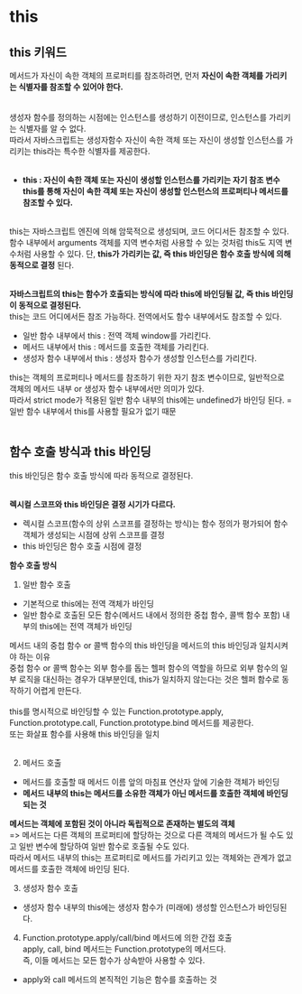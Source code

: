 # this

## this 키워드

메서드가 자신이 속한 객체의 프로퍼티를 참조하려면, 먼저 **자신이 속한 객체를 가리키는 식별자를 참조할 수 있어야 한다.**<br>
<br>
<br>
생성자 함수를 정의하는 시점에는 인스턴스를 생성하기 이전이므로, 인스턴스를 가리키는 식별자를 알 수 없다.<br>
따라서 자바스크립트는 생성자함수 자신이 속한 객체 또는 자신이 생성할 인스턴스를 가리키는 this라는 특수한 식별자를 제공한다.<br>
<br>

- **this : 자신이 속한 객체 또는 자신이 생성할 인스턴스를 가리키는 자기 참조 변수**
  **this를 통해 자신이 속한 객체 또는 자신이 생성할 인스턴스의 프로퍼티나 메서드를 참조할 수 있다.**<br>
  <br>

this는 자바스크립트 엔진에 의해 암묵적으로 생성되며, 코드 어디서든 참조할 수 있다.<br>
함수 내부에서 arguments 객체를 지역 변수처럼 사용할 수 있는 것처럼 this도 지역 변수처럼 사용할 수 있다. 단, **this가 가리키는 값, 즉 this 바인딩은 함수 호출 방식에 의해 동적으로 결정** 된다.
<br>
<br>

**자바스크립트의 this는 함수가 호출되는 방식에 따라 this에 바인딩될 값, 즉 this 바인딩이 동적으로 결정된다.**<br>
this는 코드 어디에서든 참조 가능하다. 전역에서도 함수 내부에서도 참조할 수 있다.<br>

- 일반 함수 내부에서 this : 전역 객체 window를 가리킨다.
- 메서드 내부에서 this : 메서드를 호출한 객체를 가리킨다.
- 생성자 함수 내부에서 this : 생성자 함수가 생성할 인스턴스를 가리킨다.
  <br>

this는 객체의 프로퍼티나 메서드를 참조하기 위한 자기 참조 변수이므로, 일반적으로 객체의 메서드 내부 or 생성자 함수 내부에서만 의미가 있다.<br>
따라서 strict mode가 적용된 일반 함수 내부의 this에는 undefined가 바인딩 된다. = 일반 함수 내부에서 this를 사용할 필요가 없기 때문<br>
<br>

## 함수 호출 방식과 this 바인딩

this 바인딩은 함수 호출 방식에 따라 동적으로 결정된다.<br>
<br>

**렉시컬 스코프와 this 바인딩은 결정 시기가 다르다.**<br>

- 렉시컬 스코프(함수의 상위 스코프를 결정하는 방식)는 함수 정의가 평가되어 함수 객체가 생성되는 시점에 상위 스코프를 결정
- this 바인딩은 함수 호출 시점에 결정
  <br>

**함수 호출 방식**

1. 일반 함수 호출<br>

- 기본적으로 this에는 전역 객체가 바인딩
- 일반 함수로 호출된 모든 함수(메서드 내에서 정의한 중첩 함수, 콜백 함수 포함) 내부의 this에는 전역 객체가 바인딩
  <br>

메서드 내의 중첩 함수 or 콜백 함수의 this 바인딩을 메서드의 this 바인딩과 일치시켜야 하는 이유<br>
중첩 함수 or 콜백 함수는 외부 함수를 돕는 헬퍼 함수의 역할을 하므로 외부 함수의 일부 로직을 대신하는 경우가 대부분인데, this가 일치하지 않는다는 것은 헬퍼 함수로 동작하기 어렵게 만든다.<br>
<br>
this를 명시적으로 바인딩할 수 있는 Function.prototype.apply, Function.prototype.call, Function.prototype.bind 메서드를 제공한다.<br>
또는 화살표 함수를 사용해 this 바인딩을 일치<br>
<br>

2. 메서드 호출<br>

- 메서드를 호출할 때 메서드 이름 앞의 마침표 연산자 앞에 기술한 객체가 바인딩<br>
- **메서드 내부의 this는 메서드를 소유한 객체가 아닌 메서드를 호출한 객체에 바인딩 되는 것**
  <br>

**메서드는 객체에 포함된 것이 아니라 독립적으로 존재하는 별도의 객체**
<br>
=> 메서드는 다른 객체의 프로퍼티에 할당하는 것으로 다른 객체의 메서드가 될 수도 있고 일반 변수에 할당하여 일반 함수로 호출될 수도 있다.<br>
따라서 메서드 내부의 this는 프로퍼티로 메서드를 가리키고 있는 객체와는 관계가 없고 메서드를 호출한 객체에 바인딩 된다.<br>

3. 생성자 함수 호출<br>

- 생성자 함수 내부의 this에는 생성자 함수가 (미래에) 생성할 인스턴스가 바인딩된다.

4. Function.prototype.apply/call/bind 메서드에 의한 간접 호출<br>
   apply, call, bind 메서드는 Function.prototype의 메서드다.<br>
   즉, 이들 메서드는 모든 함수가 상속받아 사용할 수 있다.

- apply와 call 메서드의 본직적인 기능은 함수를 호출하는 것
  <br>
